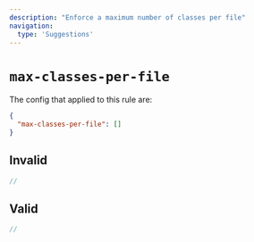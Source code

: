 ```yaml
---
description: "Enforce a maximum number of classes per file"
navigation:
  type: 'Suggestions'
---
```


# `max-classes-per-file`

The config that applied to this rule are:

```json
{
  "max-classes-per-file": []
}
```

## Invalid

```js invalid
//
```

## Valid

```js valid
//
```
  